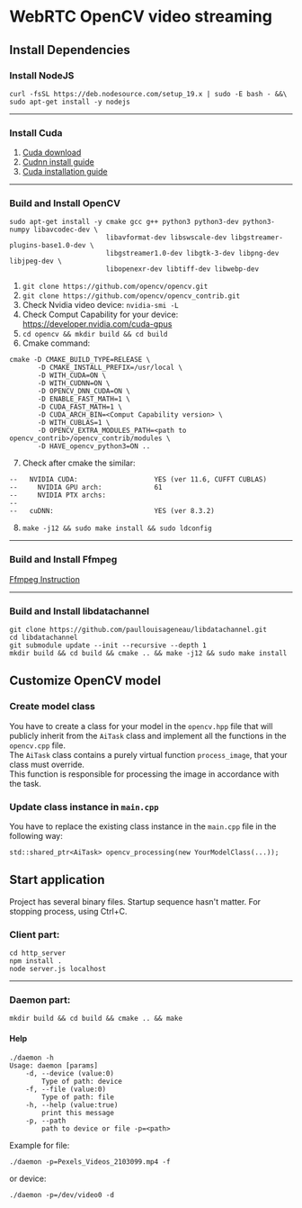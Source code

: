 # WebRTC OpenCV video streaming

## Install Dependencies

### Install NodeJS
```
curl -fsSL https://deb.nodesource.com/setup_19.x | sudo -E bash - &&\
sudo apt-get install -y nodejs
```
---

### Install Cuda

1. [Cuda download](https://developer.nvidia.com/cuda-downloads)
2. [Cudnn install guide](https://docs.nvidia.com/deeplearning/cudnn/install-guide/index.html)
3. [Cuda installation guide](https://docs.nvidia.com/cuda/cuda-installation-guide-linux/index.html)

---

### Build and Install OpenCV
```
sudo apt-get install -y cmake gcc g++ python3 python3-dev python3-numpy libavcodec-dev \
                        libavformat-dev libswscale-dev libgstreamer-plugins-base1.0-dev \
                        libgstreamer1.0-dev libgtk-3-dev libpng-dev libjpeg-dev \
                        libopenexr-dev libtiff-dev libwebp-dev
```
1. `git clone https://github.com/opencv/opencv.git`
2. `git clone https://github.com/opencv/opencv_contrib.git`
3. Check Nvidia video device: `nvidia-smi -L`
4. Check Comput Capability for your device: https://developer.nvidia.com/cuda-gpus
5. `cd opencv && mkdir build && cd build` 
6. Cmake command:
```
cmake -D CMAKE_BUILD_TYPE=RELEASE \
       -D CMAKE_INSTALL_PREFIX=/usr/local \
       -D WITH_CUDA=ON \                                                                                      
       -D WITH_CUDNN=ON \
       -D OPENCV_DNN_CUDA=ON \
       -D ENABLE_FAST_MATH=1 \
       -D CUDA_FAST_MATH=1 \
       -D CUDA_ARCH_BIN=<Comput Capability version> \
       -D WITH_CUBLAS=1 \
       -D OPENCV_EXTRA_MODULES_PATH=<path to opencv_contrib>/opencv_contrib/modules \
       -D HAVE_opencv_python3=ON .. 
```
7. Check after cmake the similar:
```
--   NVIDIA CUDA:                   YES (ver 11.6, CUFFT CUBLAS)
--     NVIDIA GPU arch:             61
--     NVIDIA PTX archs:
--
--   cuDNN:                         YES (ver 8.3.2)
```
8. `make -j12 && sudo make install && sudo ldconfig`

---

### Build and Install Ffmpeg

[Ffmpeg Instruction](https://trac.ffmpeg.org/wiki/CompilationGuide/Ubuntu)

---

### Build and Install libdatachannel
```
git clone https://github.com/paullouisageneau/libdatachannel.git
cd libdatachannel
git submodule update --init --recursive --depth 1
mkdir build && cd build && cmake .. && make -j12 && sudo make install
```
## Customize OpenCV model

### Create model class

You have to create a class for your model in the ```opencv.hpp``` file that will publicly inherit from the ```AiTask``` class and implement all the functions in the ```opencv.cpp``` file. \
The `AiTask` class contains a purely virtual function ```process_image```, that your class must override.\
This function is responsible for processing the image in accordance with the task.

### Update class instance in ```main.cpp```

You have to replace the existing class instance in the ```main.cpp``` file in the following way:
```
std::shared_ptr<AiTask> opencv_processing(new YourModelClass(...));
```

## Start application

Project has several binary files. Startup sequence hasn't matter. 
For stopping process, using Ctrl+C.

### Client part:
```
cd http_server
npm install .
node server.js localhost
```

---

### Daemon part:

```
mkdir build && cd build && cmake .. && make
```

#### Help
```
./daemon -h
Usage: daemon [params]
	-d, --device (value:0)
		Type of path: device
	-f, --file (value:0)
		Type of path: file
	-h, --help (value:true)
		print this message
	-p, --path
		path to device or file -p=<path>
```

Example for file:
```
./daemon -p=Pexels_Videos_2103099.mp4 -f
```
or device:
```
./daemon -p=/dev/video0 -d
```


